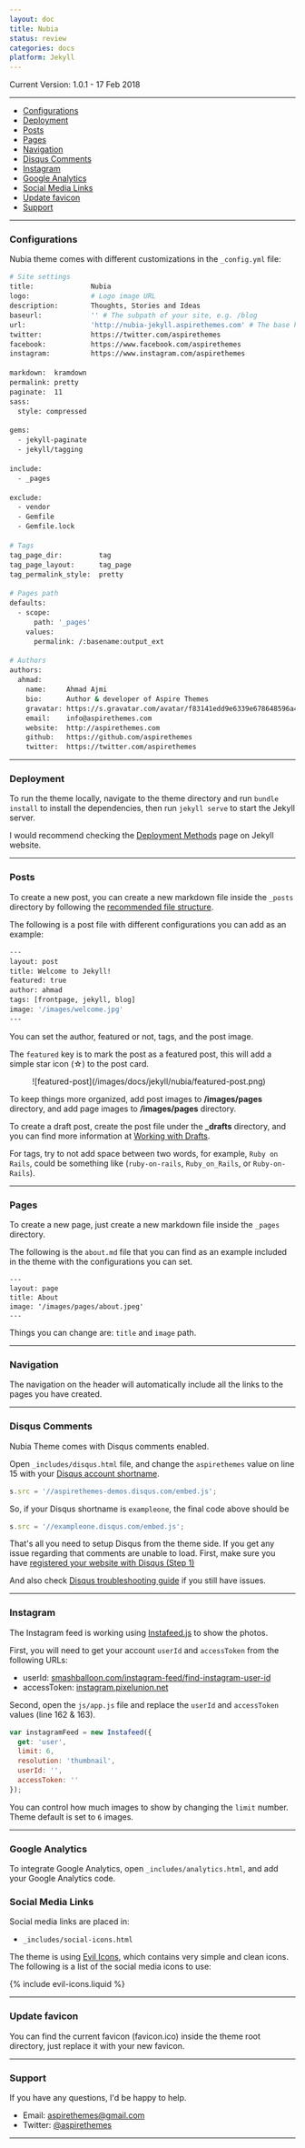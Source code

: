 ```yaml
---
layout: doc
title: Nubia
status: review
categories: docs
platform: Jekyll
---
```


Current Version: 1.0.1 - 17 Feb 2018

---

* [Configurations](#configurations)
* [Deployment](#deployment)
* [Posts](#posts)
* [Pages](#pages)
* [Navigation](#navigation)
* [Disqus Comments](#disqus-comments)
* [Instagram](#instagram)
* [Google Analytics](#google-analytics)
* [Social Media Links](#social-media-links)
* [Update favicon](#update-favicon)
* [Support](#support)

---

### Configurations

Nubia theme comes with different customizations in the `_config.yml` file:

```sh
# Site settings
title:              Nubia
logo:               # Logo image URL
description:        Thoughts, Stories and Ideas
baseurl:            '' # The subpath of your site, e.g. /blog
url:                'http://nubia-jekyll.aspirethemes.com' # The base hostname & protocol for your site
twitter:            https://twitter.com/aspirethemes
facebook:           https://www.facebook.com/aspirethemes
instagram:          https://www.instagram.com/aspirethemes

markdown:  kramdown
permalink: pretty
paginate:  11
sass:
  style: compressed

gems:
  - jekyll-paginate
  - jekyll/tagging

include:
  - _pages

exclude:
  - vendor
  - Gemfile
  - Gemfile.lock

# Tags
tag_page_dir:         tag
tag_page_layout:      tag_page
tag_permalink_style:  pretty

# Pages path
defaults:
  - scope:
      path: '_pages'
    values:
      permalink: /:basename:output_ext

# Authors
authors:
  ahmad:
    name:     Ahmad Ajmi
    bio:      Author & developer of Aspire Themes
    gravatar: https://s.gravatar.com/avatar/f83141edd9e6339e678648596a403fd5?s=150
    email:    info@aspirethemes.com
    website:  http://aspirethemes.com
    github:   https://github.com/aspirethemes
    twitter:  https://twitter.com/aspirethemes
```

---

### Deployment

To run the theme locally, navigate to the theme directory and run `bundle install` to install the dependencies, then run `jekyll serve` to start the Jekyll server.

I would recommend checking the [Deployment Methods](https://jekyllrb.com/docs/deployment-methods/) page on Jekyll website.

---

### Posts

To create a new post, you can create a new markdown file inside the `_posts` directory by following the [recommended file structure](https://jekyllrb.com/docs/posts/#creating-post-files).

The following is a post file with different configurations you can add as an example:

```sh
---
layout: post
title: Welcome to Jekyll!
featured: true
author: ahmad
tags: [frontpage, jekyll, blog]
image: '/images/welcome.jpg'
---
```

You can set the author, featured or not, tags, and the post image.

The `featured` key is to mark the post as a featured post, this will add a simple star icon (☆) to the post card.

<figure markdown='1'>
![featured-post](/images/docs/jekyll/nubia/featured-post.png)
</figure>

To keep things more organized, add post images to **/images/pages** directory, and add page images to **/images/pages** directory.

To create a draft post, create the post file under the **_drafts** directory, and you can find more information at [Working with Drafts](http://jekyllrb.com/docs/drafts/).

For tags, try to not add space between two words, for example, `Ruby on Rails`, could be something like (`ruby-on-rails`, `Ruby_on_Rails`, or `Ruby-on-Rails`).

---

### Pages

To create a new page, just create a new markdown file inside the `_pages` directory.

The following is the `about.md` file that you can find as an example included in the theme with the configurations you can set.

```
---
layout: page
title: About
image: '/images/pages/about.jpeg'
---
```

Things you can change are: `title` and `image` path.

---

### Navigation

The navigation on the header will automatically include all the links to the pages you have created.

---

### Disqus Comments

Nubia Theme comes with Disqus comments enabled.

Open `_includes/disqus.html` file, and change the `aspirethemes` value on line 15 with your [Disqus account shortname](https://help.disqus.com/customer/portal/articles/466208).

```js
s.src = '//aspirethemes-demos.disqus.com/embed.js';
```

So, if your Disqus shortname is `exampleone`, the final code above should be

```js
s.src = '//exampleone.disqus.com/embed.js';
```

That's all you need to setup Disqus from the theme side. If you get any issue regarding that comments are unable to load. First, make sure you have [registered your website with Disqus (Step 1)](https://help.disqus.com/customer/portal/articles/466182-publisher-quick-start-guide)

And also check [Disqus troubleshooting guide](https://help.disqus.com/customer/portal/articles/472007-i-m-receiving-the-message-%22we-were-unable-to-load-disqus-%22) if you still have issues.

---

### Instagram

The Instagram feed is working using [Instafeed.js](http://instafeedjs.com/) to show the photos.

First, you will need to get your account `userId` and `accessToken` from the following URLs:

- userId: [smashballoon.com/instagram-feed/find-instagram-user-id](https://smashballoon.com/instagram-feed/find-instagram-user-id/)
- accessToken: [instagram.pixelunion.net](http://instagram.pixelunion.net/)

Second, open the `js/app.js` file and replace the `userId` and `accessToken` values (line 162 & 163).

```js
var instagramFeed = new Instafeed({
  get: 'user',
  limit: 6,
  resolution: 'thumbnail',
  userId: '',
  accessToken: ''
});
```

You can control how much images to show by changing the `limit` number. Theme default is set to `6` images.

---

### Google Analytics

To integrate Google Analytics, open `_includes/analytics.html`, and add your Google Analytics code.

### Social Media Links

Social media links are placed in:

* `_includes/social-icons.html`

The theme is using [Evil Icons](http://evil-icons.io/), which contains very simple and clean icons. The following is a list of the social media icons to use:

{% include evil-icons.liquid %}

---

### Update favicon

You can find the current favicon (favicon.ico) inside the theme root directory, just replace it with your new favicon.

---

### Support

If you have any questions, I'd be happy to help.

* Email: [aspirethemes@gmail.com](mailto:aspirethemes@gmail.com)
* Twitter: [@aspirethemes](https://twitter.com/aspirethemes)

---